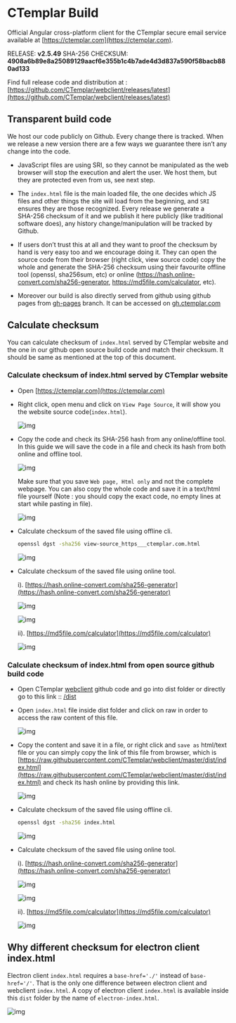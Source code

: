 # CTemplar Build

Official Angular cross-platform client for the CTemplar secure email service available at [https://ctemplar.com](https://ctemplar.com).

RELEASE: **v2.5.49**
SHA-256 CHECKSUM: **4908a6b89e8a25089129aacf6e355b1c4b7ade4d3d837a590f58bacb880ad133**

Find full release code and distribution at : [https://github.com/CTemplar/webclient/releases/latest](https://github.com/CTemplar/webclient/releases/latest)

## Transparent build code

We host our code publicly on Github. Every change there is tracked.
When we release a new version there are a few ways we guarantee there isn’t any change into the code.

- JavaScript files are using SRI, so they cannot be manipulated as the web browser will stop the execution and alert the user. We host them, but they are protected even from us, see next step.

- The `index.html` file is the main loaded file, the one decides which JS files and other things the site will load from the beginning, and `SRI` ensures they are those recognized. Every release we generate a SHA‌-256 checksum of it and we publish it here publicly (like traditional software does), any history change/manipulation will be tracked by Github.

- If users don’t trust this at all and they want to proof the checksum by hand is very easy too and we encourage doing it.
  They can open the source code from their browser (right click, view source code) copy the whole and generate the SHA‌-256
  checksum using their favourite offline tool (openssl, sha256sum, etc)
  or online (https://hash.online-convert.com/sha256-generator, https://md5file.com/calculator, etc).

- Moreover our build is also directly served from github using github pages from [gh-pages](https://github.com/CTemplar/webclient/tree/gh-pages) branch.
  It can be accessed on [gh.ctemplar.com](https://gh.ctemplar.com/)

## Calculate checksum

You can calculate checksum of `index.html` served by CTemplar website and the one in our github open source build code
and match their checksum. It should be same as mentioned at the top of this document.

### Calculate checksum of index.html served by CTemplar website

- Open [https://ctemplar.com](https://ctemplar.com)

- Right click, open menu and click on `View Page Source`, it will show you the website source code(`index.html`).

  ![img](https://github.com/ctemplar/webclient/blob/master/docs/images/right-click.png)

- Copy the code and check its SHA-256 hash from any online/offline tool. In this guide we will save the code in a file and check its hash
  from both online and offline tool.

  ![img](https://github.com/ctemplar/webclient/blob/master/docs/images/save-as-file.png)

  Make sure that you save `Web page, Html only` and not the complete webpage. You can also copy
  the whole code and save it in a text/html file yourself (Note : you should copy the exact code, no empty lines at start while pasting in file).

  ![img](https://github.com/ctemplar/webclient/blob/master/docs/images/save-as-html-only-file.png)

- Calculate checksum of the saved file using offline cli.

  ```bash
  openssl dgst -sha256 view-source_https___ctemplar.com.html
  ```

  ![img](https://github.com/ctemplar/webclient/blob/master/docs/images/calculate-hash-offline.png)

- Calculate checksum of the saved file using online tool.

  i). [https://hash.online-convert.com/sha256-generator](https://hash.online-convert.com/sha256-generator)

  ![img](https://github.com/ctemplar/webclient/blob/master/docs/images/calculate-hash-online-1.png)

  ![img](https://github.com/ctemplar/webclient/blob/master/docs/images/calculate-hash-online-1.1.png)

  ii). [https://md5file.com/calculator](https://md5file.com/calculator)

  ![img](https://github.com/ctemplar/webclient/blob/master/docs/images/calculate-hash-online-2.png)

### Calculate checksum of index.html from open source github build code

- Open CTemplar [webclient](https://github.com/CTemplar/webclient) github code and go into dist folder or directly go
  to this link :: [/dist](/dist)

- Open `index.html` file inside dist folder and click on raw in order to access the raw content of this file.

  ![img](https://github.com/ctemplar/webclient/blob/master/docs/images/hash-online-raw-1.png)

- Copy the content and save it in a file, or right click and `save as` html/text file or you can simply copy the link of this file from
  browser, which is [https://raw.githubusercontent.com/CTemplar/webclient/master/dist/index.html](https://raw.githubusercontent.com/CTemplar/webclient/master/dist/index.html)
  and check its hash online by providing this link.

  ![img](https://github.com/ctemplar/webclient/blob/master/docs/images/save-github-file1.png)

- Calculate checksum of the saved file using offline cli.

  ```bash
  openssl dgst -sha256 index.html
  ```

  ![img](https://github.com/ctemplar/webclient/blob/master/docs/images/calculate-hash-offline-github.png)

- Calculate checksum of the saved file using online tool.

  i). [https://hash.online-convert.com/sha256-generator](https://hash.online-convert.com/sha256-generator)

  ![img](https://github.com/ctemplar/webclient/blob/master/docs/images/calculate-hash-online-github.png)

  ![img](https://github.com/ctemplar/webclient/blob/master/docs/images/calculate-hash-online-github1.png)

  ii). [https://md5file.com/calculator](https://md5file.com/calculator)

  ![img](https://github.com/ctemplar/webclient/blob/master/docs/images/calculate-hash-online-github2.png)

## Why different checksum for electron client index.html

Electron client `index.html` requires a `base-href='./'` instead of `base-href='/'`.
That is the only one difference between electron client and webclient `index.html`.
A copy of electron client `index.html` is available inside this `dist` folder by the name of `electron-index.html`.

![img](https://github.com/ctemplar/webclient/blob/master/docs/images/electron-index-html-diff.png)
